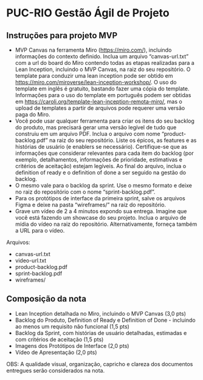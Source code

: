 # PUC-RIO Gestão Ágil de Projeto

## Instruções para projeto MVP

- MVP Canvas na ferramenta Miro (https://miro.com/), incluindo informações do contexto definido. Inclua um arquivo “canvas-url.txt” com a url do board do Miro contendo todas as etapas realizadas para a Lean Inception, incluindo o MVP Canvas, na raiz do seu repositório. O template para conduzir uma lean inception pode ser obtido em https://miro.com/miroverse/lean-inception-workshop/. O uso do template em inglês é gratuito, bastando fazer uma cópia do template. Informações para o uso do template em português podem ser obtidas em https://caroli.org/template-lean-inception-remota-miro/, mas o upload de templates a partir de arquivos pode requerer uma versão paga do Miro.
- Você pode usar qualquer ferramenta para criar os itens do seu backlog do produto, mas precisará gerar uma versão legível de tudo que construiu em um arquivo PDF. Inclua o arquivo com nome “product-backlog.pdf” na raiz do seu repositório. Liste os épicos, as features e as histórias de usuário (e enablers se necessário). Certifique-se que as informações que considerar relevantes para cada item do backlog (por exemplo, detalhamentos, informações de prioridade, estimativas e critérios de aceitação) estejam legíveis. Ao final do arquivo, inclua o definition of ready e o definition of done a ser seguido na gestão do backlog.
- O mesmo vale para o backlog da sprint. Use o mesmo formato e deixe no raiz do repositório com o nome “sprint-backlog.pdf”.
- Para os protótipos de interface da primeira sprint, salve os arquivos Figma e deixe na pasta “wireframes/” na raiz do repositório.
- Grave um vídeo de 2 a 4 minutos expondo sua entrega. Imagine que você está fazendo um showcase do seu projeto. Inclua o arquivo de mídia do vídeo na raiz do repositório. Alternativamente, forneça também a URL para o vídeo.

Arquivos:
- canvas-url.txt
- video-url.txt
- product-backlog.pdf
- sprint-backlog.pdf
- wireframes/

## Composição da nota

- ⁠Lean Inception detalhada no Miro, incluindo o MVP Canvas (3,0 pts)
- Backlog do Produto, Definition of Ready e Definition of Done - incluindo ao menos um requisito não funcional (1,5 pts) 
- Backlog da Sprint, com histórias de usuário detalhadas, estimadas e com critérios de aceitação (1,5 pts) 
- Imagens dos Protótipos de Interface (2,0 pts) 
- Vídeo de Apresentação (2,0 pts)
 

OBS: A qualidade visual, organização, capricho e clareza dos documentos entregues serão considerados na nota.